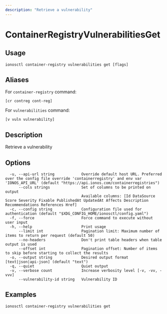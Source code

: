 ```yaml
---
description: "Retrieve a vulnerability"
---
```


# ContainerRegistryVulnerabilitiesGet

## Usage

```text
ionosctl container-registry vulnerabilities get [flags]
```

## Aliases

For `container-registry` command:

```text
[cr contreg cont-reg]
```

For `vulnerabilities` command:

```text
[v vuln vulnerability]
```

## Description

Retrieve a vulnerability

## Options

```text
  -u, --api-url string            Override default host URL. Preferred over the config file override 'containerregistry' and env var 'IONOS_API_URL' (default "https://api.ionos.com/containerregistries")
      --cols strings              Set of columns to be printed on output 
                                  Available columns: [Id DataSource Score Severity Fixable PublishedAt UpdatedAt Affects Description Recommendations References Href]
  -c, --config string             Configuration file used for authentication (default "$XDG_CONFIG_HOME/ionosctl/config.yaml")
  -f, --force                     Force command to execute without user input
  -h, --help                      Print usage
      --limit int                 Pagination limit: Maximum number of items to return per request (default 50)
      --no-headers                Don't print table headers when table output is used
      --offset int                Pagination offset: Number of items to skip before starting to collect the results
  -o, --output string             Desired output format [text|json|api-json] (default "text")
  -q, --quiet                     Quiet output
  -v, --verbose count             Increase verbosity level [-v, -vv, -vvv]
      --vulnerability-id string   Vulnerability ID
```

## Examples

```text
ionosctl container-registry vulnerabilities get
```

